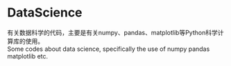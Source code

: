 # DataScience   
有关数据科学的代码，主要是有关numpy、pandas、matplotlib等Python科学计算库的使用。  
Some codes about data science, specifically the use of numpy pandas matplotlib etc.  


